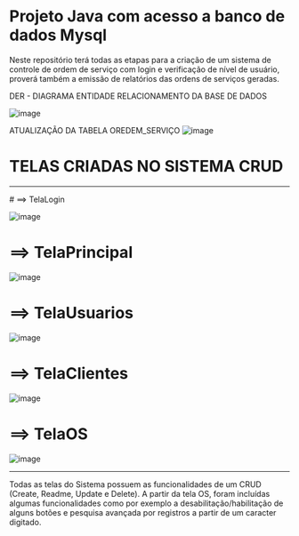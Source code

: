 # Projeto Java com acesso a banco de dados Mysql
Neste repositório terá todas as etapas para a criação de um sistema de controle de ordem de serviço com login e verificação de nível de usuário, proverá também a emissão de relatórios das ordens de serviços geradas.

DER - DIAGRAMA ENTIDADE RELACIONAMENTO DA BASE DE DADOS 

![image](https://user-images.githubusercontent.com/63883231/127249801-3288b10d-ec3c-45b5-af02-0e28944f9b0e.png)

ATUALIZAÇÃO DA TABELA OREDEM_SERVIÇO
![image](https://user-images.githubusercontent.com/63883231/171971559-1807a62a-8c95-48dc-a6a7-03315658bafb.png)



# TELAS CRIADAS NO SISTEMA CRUD
<hr>
# ==> TelaLogin

![image](https://user-images.githubusercontent.com/63883231/171971719-7a313a12-5faa-41a4-afd2-60ce805aeed7.png)

# ==> TelaPrincipal
![image](https://user-images.githubusercontent.com/63883231/171971613-151b3961-7ab3-4a2d-90ff-51eb87714285.png)

# ==> TelaUsuarios
![image](https://user-images.githubusercontent.com/63883231/171971619-00b2ef82-c900-477f-b074-a1a4a3e7060b.png)

# ==> TelaClientes
![image](https://user-images.githubusercontent.com/63883231/171971622-d7ef4bc9-8315-4513-958e-38c1c7a93b34.png)

# ==> TelaOS
![image](https://user-images.githubusercontent.com/63883231/171971627-7c72c5a5-84f6-4739-8564-bea58c220657.png)
<hr>
Todas as telas do Sistema possuem as funcionalidades de um CRUD (Create, Readme, Update e Delete). A partir da tela OS, foram incluídas algumas funcionalidades como por exemplo a desabilitação/habilitação de alguns botões e pesquisa avançada por registros a partir de um caracter digitado.
